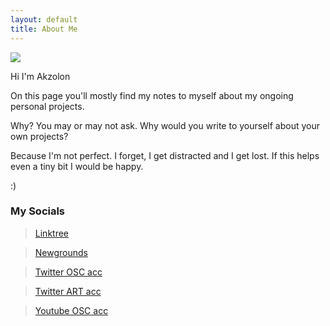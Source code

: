 ```yaml
---
layout: default
title: About Me
---
```


<img class="profile-picture" src="{{site.baseurl}}/{{site.profile-picture}}">

Hi I'm Akzolon

On this page you'll mostly find my notes to myself about my ongoing personal projects.

Why? You may or may not ask. Why would you write to yourself about your own projects? 

Because I'm not perfect. I forget, I get distracted and I get lost. If this helps even a tiny bit I would be happy.

:)

### My Socials

> [Linktree](https://linktr.ee/Akzoloman)

> [Newgrounds](https://akzolon.newgrounds.com/)

> [Twitter OSC acc](https://x.com/Akzolon)

> [Twitter ART acc](https://x.com/Aczolon)

> [Youtube OSC acc](https://www.youtube.com/channel/UC-84hbleje1DQCgb2liY1RA)

>  
